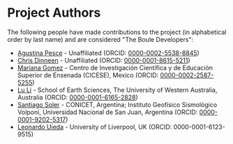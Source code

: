 # Project Authors

The following people have made contributions to the project (in alphabetical
order by last name) and are considered "The Boule Developers":

- [Agustina Pesce](https://github.com/aguspesce) - Unaffiliated (ORCID: [0000-0002-5538-8845](https://orcid.org//0000-0002-5538-8845))
- [Chris Dinneen](https://github.com/dabiged) - Unaffiliated (ORCID: [0000-0001-8615-5211](https://orcid.org/0000-0001-8615-5211))
- [Mariana Gomez](https://github.com/MGomezN) - Centro de Investigación Científica y de Educación Superior de Ensenada (CICESE), Mexico (ORCID: [0000-0002-2587-5255](https://orcid.org/0000-0002-2587-5255))
- [Lu Li](https://github.com/LL-Geo) - School of Earth Sciences, The University of Western Australia, Australia (ORCID: [0000-0001-6165-2828](https://www.orcid.org/0000-0001-6165-2828))
- [Santiago Soler](https://github.com/santisoler) - CONICET, Argentina; Instituto Geofísico Sismológico Volponi, Universidad Nacional de San Juan, Argentina (ORCID: [0000-0001-9202-5317](https://www.orcid.org/0000-0001-9202-5317))
- [Leonardo Uieda](https://github.com/leouieda) - University of Liverpool, UK (ORCID: 0000-0001-6123-9515)
